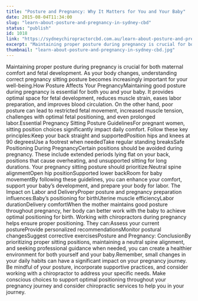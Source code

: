 ```yaml
---
title: "Posture and Pregnancy: Why It Matters for You and Your Baby"
date: 2015-08-04T11:34:00
slug: "learn-about-posture-and-pregnancy-in-sydney-cbd"
status: "publish"
id: 1018
link: "https://sydneychiropractorcbd.com.au/learn-about-posture-and-pregnancy-in-sydney-cbd/"
excerpt: "Maintaining proper posture during pregnancy is crucial for both maternal comfort and fetal development. As your body changes, understanding correct pregnancy sitting posture becomes increasingly important for your well-being. How Posture Affects Your Pregnancy Maintaining good posture during pregnancy is essential for both you and your baby. It provides optimal space for fetal development, reduces [&hellip;]"
thumbnail: "learn-about-posture-and-pregnancy-in-sydney-cbd.jpg"
---
```


Maintaining proper posture during pregnancy is crucial for both maternal comfort and fetal development. As your body changes, understanding correct pregnancy sitting posture becomes increasingly important for your well-being.How Posture Affects Your PregnancyMaintaining good posture during pregnancy is essential for both you and your baby. It provides optimal space for fetal development, reduces muscle strain, eases labor preparation, and improves blood circulation. On the other hand, poor posture can lead to restricted fetal movement, increased muscle tension, challenges with optimal fetal positioning, and even prolonged labor.Essential Pregnancy Sitting Posture GuidelinesFor pregnant women, sitting position choices significantly impact daily comfort. Follow these key principles:Keep your back straight and supportedPosition hips and knees at 90 degreesUse a footrest when neededTake regular standing breaksSafe Positioning During PregnancyCertain positions should be avoided during pregnancy. These include extended periods lying flat on your back, positions that cause overheating, and unsupported sitting for long durations. Your pregnancy sitting posture should prioritize:Neutral spine alignmentOpen hip positionSupported lower backRoom for baby movementBy following these guidelines, you can enhance your comfort, support your baby&#8217;s development, and prepare your body for labor. The Impact on Labor and DeliveryProper posture and pregnancy preparation influences:Baby&#8217;s positioning for birthUterine muscle efficiencyLabor durationDelivery comfortWhen the mother maintains good posture throughout pregnancy, her body can better work with the baby to achieve optimal positioning for birth. Working with chiropractors during pregnancy helps ensure proper positioning. They can:Assess your current postureProvide personalized recommendationsMonitor postural changesSuggest corrective exercisesPosture and Pregnancy: ConclusionBy prioritizing proper sitting positions, maintaining a neutral spine alignment, and seeking professional guidance when needed, you can create a healthier environment for both yourself and your baby.Remember, small changes in your daily habits can have a significant impact on your pregnancy journey. Be mindful of your posture, incorporate supportive practices, and consider working with a chiropractor to address your specific needs. Make conscious choices to support optimal positioning throughout your pregnancy journey and consider chiropractic services to help you in your journey.
